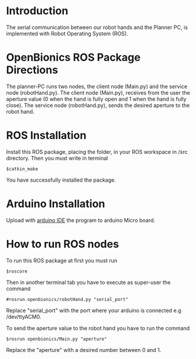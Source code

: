 # Introduction

The serial communication between our robot hands and the Planner PC, is implemented with Robot Operating System (ROS). 

# OpenBionics ROS Package Directions

The planner-PC runs two nodes, the client node (Main.py) and the service node (robotHand.py).
The client node (Main.py), receives from the user the aperture value 
(0 when the hand is fully open and 1 when the hand is fully close).
The service node (robotHand.py), sends the desired aperture to the robot hand. 

# ROS Installation

Install this ROS package, placing the folder, in your ROS workspace in /src directory. 
Then you must write in terminal 
	
	$catkin_make
	
You have successfully installed the package.

# Arduino Installation

Upload with [arduino IDE](http://arduino.cc/en/main/software) the program to arduino Micro board. 

# How to run ROS nodes

To run this ROS package at first you must run 

	$roscore
	
Then in another terminal tab you have to execute as super-user the command 
	
	#rosrun openbionics/robotHand.py "serial_port" 

Replace "serial_port" with the port where your arduino is connected e.g /dev/ttyACM0. 

To send the aperture value to the robot hand you have to run the command

	$rosrun openbionics/Main.py "aperture"
	 
Replace the "aperture" with a desired number between 0 and 1.
